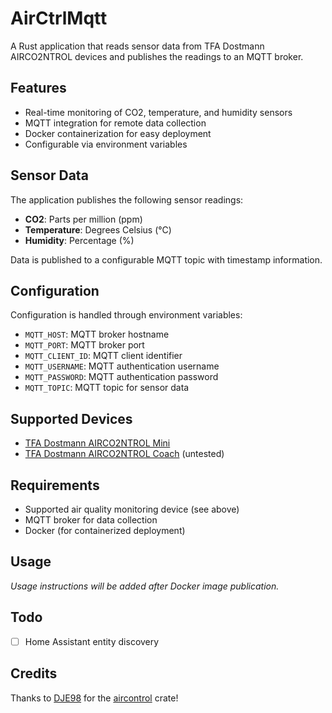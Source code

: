 # AirCtrlMqtt

A Rust application that reads sensor data from TFA Dostmann AIRCO2NTROL devices and publishes the readings to an MQTT broker.

## Features

- Real-time monitoring of CO2, temperature, and humidity sensors
- MQTT integration for remote data collection
- Docker containerization for easy deployment
- Configurable via environment variables

## Sensor Data

The application publishes the following sensor readings:

- **CO2**: Parts per million (ppm)
- **Temperature**: Degrees Celsius (°C)
- **Humidity**: Percentage (%)

Data is published to a configurable MQTT topic with timestamp information.

## Configuration

Configuration is handled through environment variables:

- `MQTT_HOST`: MQTT broker hostname
- `MQTT_PORT`: MQTT broker port
- `MQTT_CLIENT_ID`: MQTT client identifier
- `MQTT_USERNAME`: MQTT authentication username
- `MQTT_PASSWORD`: MQTT authentication password
- `MQTT_TOPIC`: MQTT topic for sensor data

## Supported Devices

- [TFA Dostmann AIRCO2NTROL Mini](https://www.tfa-dostmann.de/produkt/co2-monitor-airco2ntrol-mini-31-5006/)
- [TFA Dostmann AIRCO2NTROL Coach](https://www.tfa-dostmann.de/produkt/co2-monitor-airco2ntrol-coach-31-5009/) (untested)

## Requirements

- Supported air quality monitoring device (see above)
- MQTT broker for data collection
- Docker (for containerized deployment)

## Usage

_Usage instructions will be added after Docker image publication._

## Todo

- [ ] Home Assistant entity discovery

## Credits

Thanks to [DJE98](https://github.com/DJE98) for the [aircontrol](https://crates.io/crates/aircontrol) crate!

